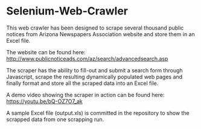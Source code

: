 # Selenium-Web-Crawler
This web crawler has been designed to scrape several thousand public notices from Arizona Newspapers Association website and
store them in an Excel file.

The website can be found here: http://www.publicnoticeads.com/az/search/advancedsearch.asp

The scraper has the ability to fill-out and submit a search form through Javascript, scrape the resulting dynamically populated
web pages and finally format and store all the scraped data into an Excel file.

A demo video showing the scraper in action can be found here:
https://youtu.be/bQ-OZ7O7_ak

A sample Excel file (output.xls) is committed in the repository to show the scrapped data from one scrapping run.
